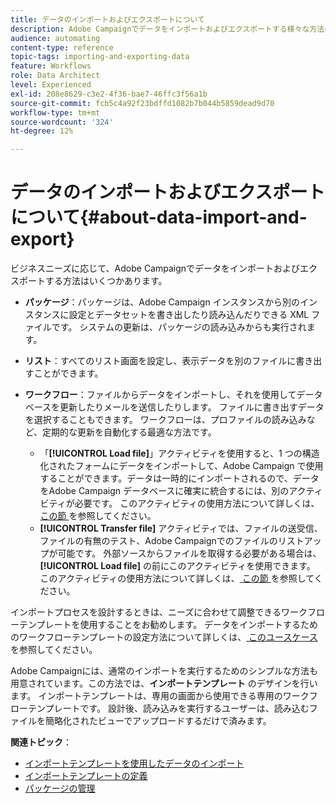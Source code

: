 ```yaml
---
title: データのインポートおよびエクスポートについて
description: Adobe Campaignでデータをインポートおよびエクスポートする様々な方法について説明します。
audience: automating
content-type: reference
topic-tags: importing-and-exporting-data
feature: Workflows
role: Data Architect
level: Experienced
exl-id: 208e8629-c3e2-4f36-bae7-46ffc3f56a1b
source-git-commit: fcb5c4a92f23bdffd1082b7b044b5859dead9d70
workflow-type: tm+mt
source-wordcount: '324'
ht-degree: 12%

---
```


# データのインポートおよびエクスポートについて{#about-data-import-and-export}

ビジネスニーズに応じて、Adobe Campaignでデータをインポートおよびエクスポートする方法はいくつかあります。

* **パッケージ**：パッケージは、Adobe Campaign インスタンスから別のインスタンスに設定とデータセットを書き出したり読み込んだりできる XML ファイルです。 システムの更新は、パッケージの読み込みからも実行されます。
* **リスト**：すべてのリスト画面を設定し、表示データを別のファイルに書き出すことができます。
* **ワークフロー**：ファイルからデータをインポートし、それを使用してデータベースを更新したりメールを送信したりします。 ファイルに書き出すデータを選択することもできます。 ワークフローは、プロファイルの読み込みなど、定期的な更新を自動化する最適な方法です。

   * 「**[!UICONTROL Load file]**」アクティビティを使用すると、1 つの構造化されたフォームにデータをインポートして、Adobe Campaign で使用することができます。データは一時的にインポートされるので、データをAdobe Campaign データベースに確実に統合するには、別のアクティビティが必要です。 このアクティビティの使用方法について詳しくは、[ この節 ](../../automating/using/load-file.md) を参照してください。
   * **[!UICONTROL Transfer file]** アクティビティでは、ファイルの送受信、ファイルの有無のテスト、Adobe Campaignでのファイルのリストアップが可能です。 外部ソースからファイルを取得する必要がある場合は、**[!UICONTROL Load file]** の前にこのアクティビティを使用できます。 このアクティビティの使用方法について詳しくは、[ この節 ](../../automating/using/transfer-file.md) を参照してください。

インポートプロセスを設計するときは、ニーズに合わせて調整できるワークフローテンプレートを使用することをお勧めします。 データをインポートするためのワークフローテンプレートの設定方法について詳しくは、[ このユースケース ](../../automating/using/creating-import-workflow-templates.md) を参照してください。

Adobe Campaignには、通常のインポートを実行するためのシンプルな方法も用意されています。この方法では、**インポートテンプレート** のデザインを行います。 インポートテンプレートは、専用の画面から使用できる専用のワークフローテンプレートです。 設計後、読み込みを実行するユーザーは、読み込むファイルを簡略化されたビューでアップロードするだけで済みます。

**関連トピック**：

* [インポートテンプレートを使用したデータのインポート](../../automating/using/importing-data-with-import-templates.md)
* [インポートテンプレートの定義](../../automating/using/importing-data-with-import-templates.md#setting-up-import-templates)
* [パッケージの管理](../../automating/using/managing-packages.md)

